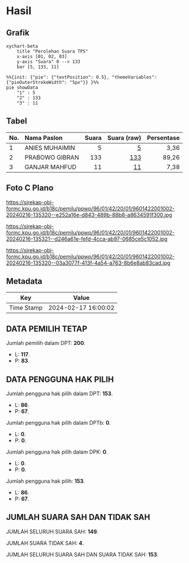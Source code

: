 # Hasil

## Grafik

```mermaid
xychart-beta
    title "Perolehan Suara TPS"
    x-axis [01, 02, 03]
    y-axis "Suara" 0 --> 133
    bar [5, 133, 11]
```

```mermaid
%%{init: {"pie": {"textPosition": 0.5}, "themeVariables": {"pieOuterStrokeWidth": "5px"}} }%%
pie showData
    "1" : 5
    "2" : 133
    "3" : 11
```

## Tabel

| No. | Nama Paslon    | Suara | Suara (raw) | Persentase |
|:--- |:-------------- | -----:| -----------:| ----------:|
| 1   | ANIES MUHAIMIN | 5     | [5][p-1]    | 3,36       |
| 2   | PRABOWO GIBRAN | 133   | [133][p-2]  | 89,26      |
| 3   | GANJAR MAHFUD  | 11    | [11][p-3]   | 7,38       |


[p-1]: https://github.com/gigit-pemilu/pemilu-2024-96-papua-barat-daya/blob/main/pilpres/hitung-suara/sub/96-papua-barat-daya/sub/01-sorong/sub/42-moisegen/sub/2001-klafdalim/sub/002-tps/sub/paslon-1.txt
[p-2]: https://github.com/gigit-pemilu/pemilu-2024-96-papua-barat-daya/blob/main/pilpres/hitung-suara/sub/96-papua-barat-daya/sub/01-sorong/sub/42-moisegen/sub/2001-klafdalim/sub/002-tps/sub/paslon-2.txt
[p-3]: https://github.com/gigit-pemilu/pemilu-2024-96-papua-barat-daya/blob/main/pilpres/hitung-suara/sub/96-papua-barat-daya/sub/01-sorong/sub/42-moisegen/sub/2001-klafdalim/sub/002-tps/sub/paslon-3.txt

## Foto C Plano

https://sirekap-obj-formc.kpu.go.id/b18c/pemilu/ppwp/96/01/42/20/01/9601422001002-20240216-135320--e252a16e-d843-489b-88b8-a8634591f300.jpg

https://sirekap-obj-formc.kpu.go.id/b18c/pemilu/ppwp/96/01/42/20/01/9601422001002-20240216-135321--d246a61e-fefd-4cca-ab97-0685ce5c1052.jpg

https://sirekap-obj-formc.kpu.go.id/b18c/pemilu/ppwp/96/01/42/20/01/9601422001002-20240216-135320--03a3077f-413f-4a54-a763-8b6e8ab83cad.jpg


## Metadata

| Key        | Value               |
| ---------- | ------------------- |
| Time Stamp | 2024-02-17 16:00:02 |


## DATA PEMILIH TETAP

Jumlah pemilih dalam DPT: **200**.
 * L: **117**.
 * P: **83**.

## DATA PENGGUNA HAK PILIH

Jumlah pengguna hak pilih dalam DPT: **153**.
 * L: **86**.
 * P: **67**.

Jumlah pengguna hak pilih dalam DPTb: **0**.
 * L: **0**.
 * P: **0**.

Jumlah pengguna hak pilih dalam DPK: **0**.
 * L: **0**.
 * P: **0**.

Jumlah pengguna hak pilih: **153**.
 * L: **86**.
 * P: **67**.

## JUMLAH SUARA SAH DAN TIDAK SAH

JUMLAH SELURUH SUARA SAH: **149**.

JUMLAH SUARA TIDAK SAH: **4**.

JUMLAH SELURUH SUARA SAH DAN SUARA TIDAK SAH: **153**.


